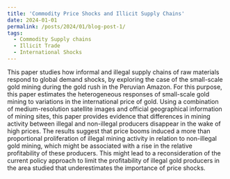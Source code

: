 ```yaml
---
title: 'Commodity Price Shocks and Illicit Supply Chains'
date: 2024-01-01
permalink: /posts/2024/01/blog-post-1/
tags:
  - Commodity Supply chains
  - Illicit Trade
  - International Shocks
---
```


This paper studies how informal and illegal supply chains of raw materials respond to global demand shocks, by exploring the case of the small-scale gold mining during the gold rush in the Peruvian Amazon. For this purpose, this paper estimates the heterogeneous responses of small-scale gold mining to variations in the international price of gold. Using a combination of medium-resolution satellite images and official geographical information of mining sites, this paper provides evidence that differences in mining activity between illegal and non-illegal producers disappear in the wake of high prices. The results suggest that price booms induced a more than proportional proliferation of illegal mining activity in relation to non-illegal gold mining, which might be associated with a rise in the relative profitability of these producers. This might lead to a reconsideration of the current policy approach to limit the profitability of illegal gold producers in the area studied that underestimates the importance of price shocks.



